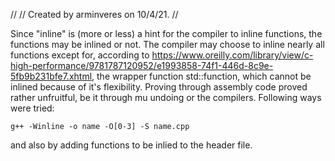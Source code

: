 //
// Created by arminveres on 10/4/21.
//

Since "inline" is (more or less) a hint for the compiler to inline functions, 
the functions may be inlined or not.
The compiler may choose to inline nearly all functions except for, according to
https://www.oreilly.com/library/view/c-high-performance/9781787120952/e1993858-74f1-446d-8c9e-5fb9b231bfe7.xhtml, 
the wrapper function std::function, which cannot be inlined because of it's flexibility.
Proving through assembly code proved rather unfruitful, be it through mu undoing or the compilers.
Following ways were tried:
```
g++ -Winline -o name -O[0-3] -S name.cpp
```
and also by adding functions to be inlied to the header file.
